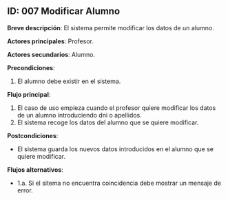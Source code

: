 ## ID: 007 Modificar Alumno

**Breve descripción**: El sistema permite modificar los datos de un alumno.

**Actores principales**: Profesor.

**Actores secundarios**: Alumno.

**Precondiciones**:

1. El alumno debe existir en el sistema.

**Flujo principal**:

1. El caso de uso empieza cuando el profesor quiere modificar los datos de un alumno introduciendo dni o apellidos.
2. El sistema recoge los datos del alumno que se quiere modificar.

**Postcondiciones**:

- El sistema guarda los nuevos datos introducidos en el alumno que se quiere modificar.

**Flujos alternativos**:

- 1.a. Si el sitema no encuentra coincidencia debe mostrar un mensaje de error.
